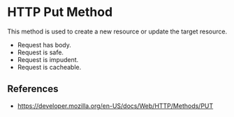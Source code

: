 # HTTP Put Method

This method is used to create a new resource or update the target resource.

- Request has body.
- Request is safe.
- Request is impudent.
- Request is cacheable.

## References

- https://developer.mozilla.org/en-US/docs/Web/HTTP/Methods/PUT
